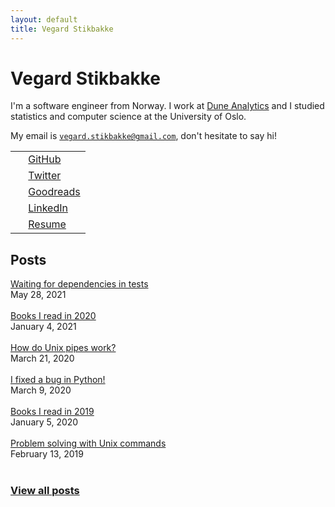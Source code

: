 ```yaml
---
layout: default
title: Vegard Stikbakke
---
```


# Vegard Stikbakke

I'm a software engineer from Norway.
I work at [Dune Analytics](https://duneanalytics.com/) and
I studied statistics and computer science at the University of Oslo.

My email is <code>vegard.stikbakke@gmail.com</code>, don't hesitate to say hi!

<table>
  <tr>
    <td><i class="fab fa-github" aria-hidden="true"></i></td>
    <td>&nbsp;<a href="https://github.com/vegarsti">GitHub</a></td> 
  </tr>
  <tr>
    <td><i class="fab fa-twitter" aria-hidden="true"></i></td>
    <td>&nbsp;<a href="https://twitter.com/vegardstikbakke">Twitter</a></td> 
  </tr>
  <tr>
    <td><i class="fab fa-goodreads" aria-hidden="true"></i></td>
    <td>&nbsp;<a href="https://www.goodreads.com/user/show/3400170-vegard-stikbakke">Goodreads</a></td> 
  </tr>
  <tr>
    <td><i class="fab fa-linkedin" aria-hidden="true"></i></td>
    <td>&nbsp;<a href="https://linkedin.com/in/vegardstikbakke">LinkedIn</a></td> 
  </tr>
  <tr>
    <td><i class="fas fa-file-alt" aria-hidden="true"></i></td>
    <td>&nbsp;<a href="assets/pdf/Resume.pdf">Resume</a></td> 
  </tr>
</table>


## Posts
<div>
<div>
<a href="dependencies/">Waiting for dependencies in tests</a>
<br />May 28, 2021
</div>
<br />
<div>
<a href="books-2020/">Books I read in 2020</a>
<br />January 4, 2021
</div>
<br />
<div>
<a href="how-do-pipes-work-sigpipe/">How do Unix pipes work?</a>
<br />March 21, 2020
</div>
<br />
<div>
<a href="python-contribution/">I fixed a bug in Python!</a>
<br />March 9, 2020
</div>
<br />
<div>
<a href="books-2019/">Books I read in 2019</a>
<br />January 5, 2020
</div>
<br />
<div>
<a href="unix/">Problem solving with Unix commands</a>
<br />February 13, 2019
</div>
<br />
<h3><a href="blog/">View all posts</a></h3>
</div>
